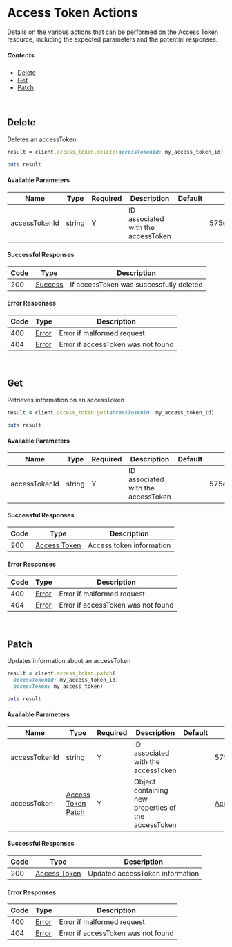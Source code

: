 # Access Token Actions

Details on the various actions that can be performed on the
Access Token resource, including the expected
parameters and the potential responses.

##### Contents

*   [Delete](#delete)
*   [Get](#get)
*   [Patch](#patch)

<br/>

## Delete

Deletes an accessToken

```ruby
result = client.access_token.delete(accessTokenId: my_access_token_id)

puts result
```

#### Available Parameters

| Name | Type | Required | Description | Default | Example |
| ---- | ---- | -------- | ----------- | ------- | ------- |
| accessTokenId | string | Y | ID associated with the accessToken |  | 575ec7417ae143cd83dc4a95 |

#### Successful Responses

| Code | Type | Description |
| ---- | ---- | ----------- |
| 200 | [Success](_schemas.md#success) | If accessToken was successfully deleted |

#### Error Responses

| Code | Type | Description |
| ---- | ---- | ----------- |
| 400 | [Error](_schemas.md#error) | Error if malformed request |
| 404 | [Error](_schemas.md#error) | Error if accessToken was not found |

<br/>

## Get

Retrieves information on an accessToken

```ruby
result = client.access_token.get(accessTokenId: my_access_token_id)

puts result
```

#### Available Parameters

| Name | Type | Required | Description | Default | Example |
| ---- | ---- | -------- | ----------- | ------- | ------- |
| accessTokenId | string | Y | ID associated with the accessToken |  | 575ec7417ae143cd83dc4a95 |

#### Successful Responses

| Code | Type | Description |
| ---- | ---- | ----------- |
| 200 | [Access Token](_schemas.md#access-token) | Access token information |

#### Error Responses

| Code | Type | Description |
| ---- | ---- | ----------- |
| 400 | [Error](_schemas.md#error) | Error if malformed request |
| 404 | [Error](_schemas.md#error) | Error if accessToken was not found |

<br/>

## Patch

Updates information about an accessToken

```ruby
result = client.access_token.patch(
  accessTokenId: my_access_token_id,
  accessToken: my_access_token)

puts result
```

#### Available Parameters

| Name | Type | Required | Description | Default | Example |
| ---- | ---- | -------- | ----------- | ------- | ------- |
| accessTokenId | string | Y | ID associated with the accessToken |  | 575ec7417ae143cd83dc4a95 |
| accessToken | [Access Token Patch](_schemas.md#access-token-patch) | Y | Object containing new properties of the accessToken |  | [Access Token Patch Example](schemas.md#access-token-patch-example) |

#### Successful Responses

| Code | Type | Description |
| ---- | ---- | ----------- |
| 200 | [Access Token](_schemas.md#access-token) | Updated accessToken information |

#### Error Responses

| Code | Type | Description |
| ---- | ---- | ----------- |
| 400 | [Error](_schemas.md#error) | Error if malformed request |
| 404 | [Error](_schemas.md#error) | Error if accessToken was not found |
